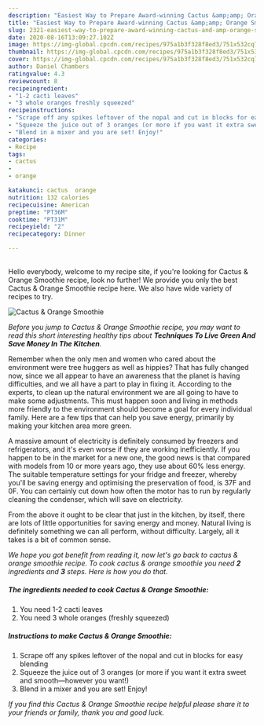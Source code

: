 ```yaml
---
description: "Easiest Way to Prepare Award-winning Cactus &amp;amp; Orange Smoothie"
title: "Easiest Way to Prepare Award-winning Cactus &amp;amp; Orange Smoothie"
slug: 2321-easiest-way-to-prepare-award-winning-cactus-and-amp-orange-smoothie
date: 2020-08-16T13:09:27.102Z
image: https://img-global.cpcdn.com/recipes/975a1b3f328f8ed3/751x532cq70/cactus-orange-smoothie-recipe-main-photo.jpg
thumbnail: https://img-global.cpcdn.com/recipes/975a1b3f328f8ed3/751x532cq70/cactus-orange-smoothie-recipe-main-photo.jpg
cover: https://img-global.cpcdn.com/recipes/975a1b3f328f8ed3/751x532cq70/cactus-orange-smoothie-recipe-main-photo.jpg
author: Daniel Chambers
ratingvalue: 4.3
reviewcount: 8
recipeingredient:
- "1-2 cacti leaves"
- "3 whole oranges freshly squeezed"
recipeinstructions:
- "Scrape off any spikes leftover of the nopal and cut in blocks for easy blending"
- "Squeeze the juice out of 3 oranges (or more if you want it extra sweet and smooth—however you want!)"
- "Blend in a mixer and you are set! Enjoy!"
categories:
- Recipe
tags:
- cactus
- 
- orange

katakunci: cactus  orange 
nutrition: 132 calories
recipecuisine: American
preptime: "PT36M"
cooktime: "PT31M"
recipeyield: "2"
recipecategory: Dinner

---
```

<br>
Hello everybody, welcome to my recipe site, if you're looking for Cactus &amp; Orange Smoothie recipe, look no further! We provide you only the best Cactus &amp; Orange Smoothie recipe here. We also have wide variety of recipes to try.
<br>


![Cactus &amp; Orange Smoothie](https://img-global.cpcdn.com/recipes/975a1b3f328f8ed3/751x532cq70/cactus-orange-smoothie-recipe-main-photo.jpg)

<i>Before you jump to Cactus &amp; Orange Smoothie recipe, you may want to read this short interesting healthy tips about 
<strong>Techniques To Live Green And Save Money In The Kitchen</strong>.</i>
</br>

Remember when the only men and women who cared about the environment were tree huggers as well as hippies? That has fully changed now, since we all appear to have an awareness that the planet is having difficulties, and we all have a part to play in fixing it. According to the experts, to clean up the natural environment we are all going to have to make some adjustments. This must happen soon and living in methods more friendly to the environment should become a goal for every individual family. Here are a few tips that can help you save energy, primarily by making your kitchen area more green.

A massive amount of electricity is definitely consumed by freezers and refrigerators, and it's even worse if they are working inefficiently. If you happen to be in the market for a new one, the good news is that compared with models from 10 or more years ago, they use about 60% less energy. The suitable temperature settings for your fridge and freezer, whereby you'll be saving energy and optimising the preservation of food, is 37F and 0F. You can certainly cut down how often the motor has to run by regularly cleaning the condenser, which will save on electricity.

From the above it ought to be clear that just in the kitchen, by itself, there are lots of little opportunities for saving energy and money. Natural living is definitely something we can all perform, without difficulty. Largely, all it takes is a bit of common sense.


<i>We hope you got benefit from reading it, now let's go back to cactus &amp; orange smoothie recipe. To cook cactus &amp; orange smoothie you need <strong>2</strong> ingredients and <strong>3</strong> steps. Here is how you do that.
</i>

##### The ingredients needed to cook Cactus &amp; Orange Smoothie:

1. You need 1-2 cacti leaves
1. You need 3 whole oranges (freshly squeezed)


##### Instructions to make Cactus &amp; Orange Smoothie:

1. Scrape off any spikes leftover of the nopal and cut in blocks for easy blending
1. Squeeze the juice out of 3 oranges (or more if you want it extra sweet and smooth—however you want!)
1. Blend in a mixer and you are set! Enjoy!


<i>If you find this Cactus &amp; Orange Smoothie recipe helpful please share it to your friends or family, thank you and good luck.</i>
